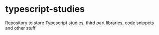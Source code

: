 # typescript-studies
Repository to store Typescript studies, third part libraries, code snippets and other stuff

